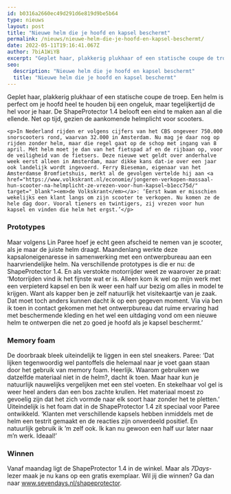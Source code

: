 ```yaml
---
id: b0316a2660ec49d291d6e819d9be5b64
type: nieuws
layout: post
title: "Nieuwe helm die je hoofd en kapsel beschermt"
permalink: /nieuws/nieuwe-helm-die-je-hoofd-en-kapsel-beschermt/
date: 2022-05-11T19:16:41.067Z
author: 7biA1WiYB
excerpt: "Geplet haar, plakkerig plukhaar of een statische coupe de troep. Een helm is perfect om je hoofd heel te houden bij een ongeluk, maar tegelijkertijd de hel voor je haar. De ShapeProtector 1.4 belooft een eind te maken aan al die ellende. Net op tijd, gezien de aankomende helmplicht voor scooters.  "
seo:
  description: "Nieuwe helm die je hoofd en kapsel beschermt"
  title: "Nieuwe helm die je hoofd en kapsel beschermt"
---
```

Geplet haar, plakkerig plukhaar of een statische coupe de troep. Een helm is perfect om je hoofd heel te houden bij een ongeluk, maar tegelijkertijd de hel voor je haar. De ShapeProtector 1.4 belooft een eind te maken aan al die ellende. Net op tijd, gezien de aankomende helmplicht voor scooters.  

    <p>In Nederland rijden er volgens cijfers van het CBS ongeveer 750.000 snorscooters rond, waarvan 32.000 in Amsterdam. Nu mag je daar nog op rijden zonder helm, maar die regel gaat op de schop met ingang van 8 april. Mét helm moet je dan van het fietspad af en de rijbaan op, voor de veiligheid van de fietsers. Deze nieuwe wet geldt over anderhalve week eerst alleen in Amsterdam, maar dikke kans dat-ie over een jaar ook landelijk wordt ingevoerd. Ferry Bieseman, eigenaar van het Amsterdamse Bromfietshuis, merkt al de gevolgen vertelde hij aan <a href="https://www.volkskrant.nl/economie/jongeren-verkopen-massaal-hun-scooter-na-helmplicht-ze-vrezen-voor-hun-kapsel~b1ecc75d/" target="_blank"><em>de Volkskrant</em></a>: ‘Eerst kwam er misschien wekelijks een klant langs om zijn scooter te verkopen. Nu komen ze de hele dag door. Vooral tieners en twintigers, zij vrezen voor hun kapsel en vinden die helm het ergst.’</p>
<h3>Prototypes</h3>
<p>Maar volgens Lin Paree hoef je echt geen afscheid te nemen van je scooter, als je maar de juiste helm draagt. Maandenlang werkte deze kapsaloneigenaresse in samenwerking met een ontwerpbureau aan een haarvriendelijke helm. Na verschillende prototypes is die er nu: de ShapeProtector 1.4. En als verstokte motorrijder weet ze waarover ze praat: ‘Motorrijden vind ik het fijnste wat er is. Alleen kom ik wel op mijn werk met een verpieterd kapsel en ben ik weer een half uur bezig om alles in model te krijgen. Want als kapper ben je zelf natuurlijk het visitekaartje van je zaak. Dat moet toch anders kunnen dacht ik op een gegeven moment. Via via ben ik toen in contact gekomen met het ontwerpbureau dat ruime ervaring had met beschermende kleding en het wel een uitdaging vond om een nieuwe helm te ontwerpen die net zo goed je hoofd als je kapsel beschermt.’</p>
<h3>Memory foam</h3>
<p>De doorbraak bleek uiteindelijk te liggen in een stel sneakers. Paree: ‘Dat lijken tegenwoordig wel pantoffels die helemaal naar je voet gaan staan door het gebruik van memory foam. Heerlijk. Waarom gebruiken we datzelfde materiaal niet in de helm?, dacht ik toen. Maar haar kun je natuurlijk nauwelijks vergelijken met een stel voeten. En stekelhaar vol gel is weer heel anders dan een bos zachte krullen. Het materiaal moest zo gevoelig zijn dat het zich vormde naar elk soort haar zonder het te pletten.’ Uiteindelijk is het foam dat in de ShapeProtector 1.4 zit speciaal voor Paree ontwikkeld. ‘Klanten met verschillende kapsels hebben inmiddels met de helm een testrit gemaakt en de reacties zijn onverdeeld positief. En natuurlijk gebruik ik ’m zelf ook. Ik kan nu gewoon een half uur later naar m’n werk. Ideaal!’</p>
<h3>Winnen</h3>
<p>Vanaf maandag ligt de ShapeProtector 1.4 in de winkel. Maar als <em>7Days</em>-lezer maak je nu kans op een gratis exemplaar. Wil jij die winnen? Ga dan naar <a href="https://7dagen.netlify.app/met-helm-zonder-helmhaar">www.sevendays.nl/shapeprotector</a>.</p>  
